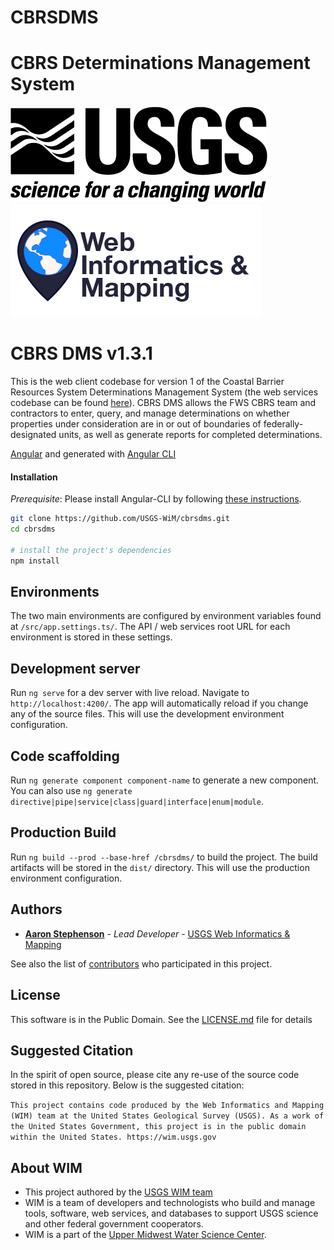 CBRSDMS
=======
CBRS Determinations Management System
====

![USGS](USGS_ID_black.png) ![WIM](wimlogo.png)

# CBRS DMS v1.3.1

This is the web client codebase for version 1 of the Coastal Barrier Resources System Determinations Management System (the web services codebase can be found [here](https://github.com/USGS-WiM/cbrsservices_django)). CBRS DMS allows the FWS CBRS team and contractors to enter, query, and manage determinations on whether properties under consideration are in or out of boundaries of federally-designated units, as well as generate reports for completed determinations.

[Angular](https://angular.io/) and generated with [Angular CLI](https://github.com/angular/angular-cli)

#### Installation
*Prerequisite*: Please install Angular-CLI by following [these instructions](https://github.com/angular/angular-cli#installation).

```bash
git clone https://github.com/USGS-WiM/cbrsdms.git
cd cbrsdms

# install the project's dependencies
npm install

```

## Environments

The two main environments are configured by environment variables found at `/src/app.settings.ts/`. The API / web services root URL for each environment is stored in these settings.

## Development server

Run `ng serve` for a dev server with live reload. Navigate to `http://localhost:4200/`. The app will automatically reload if you change any of the source files. This will use the development environment configuration.

## Code scaffolding

Run `ng generate component component-name` to generate a new component. You can also use `ng generate directive|pipe|service|class|guard|interface|enum|module`.

## Production Build

Run `ng build --prod --base-href /cbrsdms/` to build the project. The build artifacts will be stored in the `dist/` directory. This will use the production environment configuration.

## Authors

* **[Aaron Stephenson](https://github.com/aaronstephenson)**  - *Lead Developer* - [USGS Web Informatics & Mapping](https://wim.usgs.gov/)

See also the list of [contributors](../../graphs/contributors) who participated in this project.

## License

This software is in the Public Domain. See the [LICENSE.md](LICENSE.md) file for details

## Suggested Citation
In the spirit of open source, please cite any re-use of the source code stored in this repository. Below is the suggested citation:

`This project contains code produced by the Web Informatics and Mapping (WIM) team at the United States Geological Survey (USGS). As a work of the United States Government, this project is in the public domain within the United States. https://wim.usgs.gov`


## About WIM
* This project authored by the [USGS WIM team](https://wim.usgs.gov)
* WIM is a team of developers and technologists who build and manage tools, software, web services, and databases to support USGS science and other federal government cooperators.
* WIM is a part of the [Upper Midwest Water Science Center](https://www.usgs.gov/centers/wisconsin-water-science-center).
